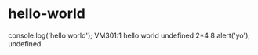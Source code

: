 # hello-world


console.log('hello world');
VM301:1 hello world
undefined
2*4
8
alert('yo');
undefined

